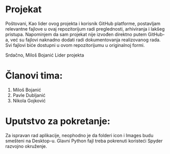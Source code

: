 # Projekat

Poštovani,
Kao lider ovog projekta i korisnik GitHub platforme, postavljam relevantne fajlove u ovaj repozitorijum radi preglednosti, arhiviranja i lakšeg pristupa.
Napominjem da sam projekat nije izvođen direktno putem GitHub-a, već su fajlovi naknadno dodati radi dokumentovanja realizovanog rada.
Svi fajlovi biće dostupni u ovom repozitorijumu u originalnoj formi.

Srdačno,
Miloš Bojanić
Lider projekta

# Članovi tima:
1. Miloš Bojanić
2. Pavle Dubljanić
3. Nikola Gojković

# Uputstvo za pokretanje:
Za ispravan rad aplikacije, neophodno je da folderi icon i Images budu smešteni na Desktop-u. Glavni Python fajl treba pokrenuti koristeći Spyder razvojno okruženje.
